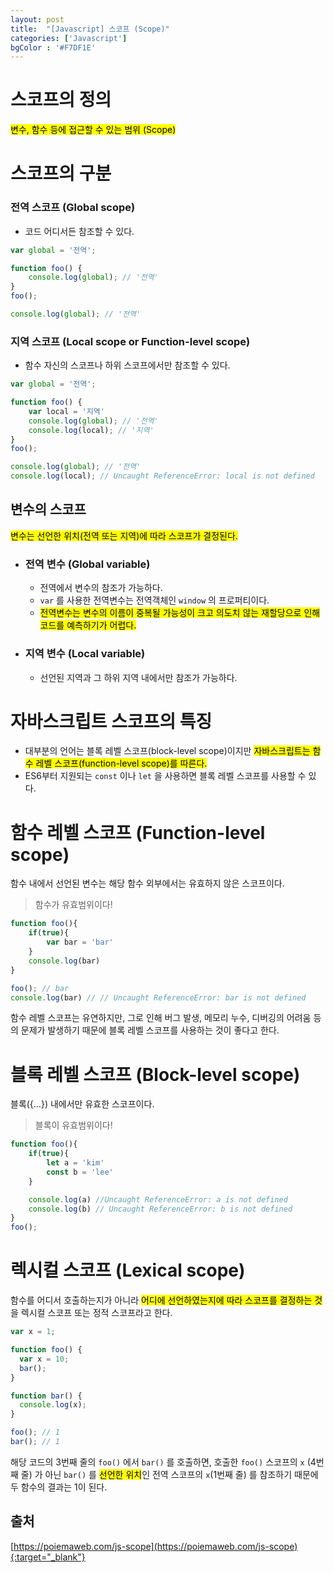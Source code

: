 ```yaml
---
layout: post
title:  "[Javascript] 스코프 (Scope)"
categories: ['Javascript']
bgColor : '#F7DF1E'
---
```


# 스코프의 정의

<mark>변수, 함수 등에 접근할 수 있는 범위 (Scope)</mark>

# 스코프의 구분

### 전역 스코프 (Global scope)

* 코드 어디서든 참조할 수 있다.

```js
var global = '전역';

function foo() {
    console.log(global); // '전역'
}
foo();

console.log(global); // '전역'
```

### 지역 스코프 (Local scope or Function-level scope)

* 함수 자신의 스코프나 하위 스코프에서만 참조할 수 있다.

```js
var global = '전역';

function foo() {
    var local = '지역'
    console.log(global); // '전역'
    console.log(local); // '지역'
}
foo();

console.log(global); // '전역'
console.log(local); // Uncaught ReferenceError: local is not defined
```


## 변수의 스코프

<mark>변수는 선언한 위치(전역 또는 지역)에 따라 스코프가 결정된다.</mark>

* ### 전역 변수 (Global variable)

    * 전역에서 변수의 참조가 가능하다.
    * `var` 를 사용한 전역변수는 전역객체인 `window` 의 프로퍼티이다.
    * <mark>전역변수는 변수의 이름이 중복될 가능성이 크고 의도치 않는 재할당으로 인해 코드를 예측하기가 어렵다.</mark>

* ### 지역 변수 (Local variable)

    * 선언된 지역과 그 하위 지역 내에서만 참조가 가능하다.


# 자바스크립트 스코프의 특징

* 대부분의 언어는 블록 레벨 스코프(block-level scope)이지만 <mark>자바스크립트는 함수 레벨 스코프(function-level scope)를 따른다.</mark>
* ES6부터 지원되는 `const` 이나 `let` 을 사용하면 블록 레벨 스코프를 사용할 수 있다.


# 함수 레벨 스코프 (Function-level scope)

함수 내에서 선언된 변수는 해당 함수 외부에서는 유효하지 않은 스코프이다.

> 함수가 유효범위이다!

```js
function foo(){
    if(true){
        var bar = 'bar'
    }
    console.log(bar)
}

foo(); // bar
console.log(bar) // // Uncaught ReferenceError: bar is not defined
```
함수 레벨 스코프는 유연하지만, 그로 인해 버그 발생, 메모리 누수, 디버깅의 어려움 등의 문제가 발생하기 때문에 블록 레벨 스코프를 사용하는 것이 좋다고 한다.

# 블록 레벨 스코프 (Block-level scope)

블록({…}) 내에서만 유효한 스코프이다.

> 블록이 유효범위이다!

```js
function foo(){
    if(true){
        let a = 'kim'
        const b = 'lee'
    }

    console.log(a) //Uncaught ReferenceError: a is not defined
    console.log(b) // Uncaught ReferenceError: b is not defined
}
foo();
```

# 렉시컬 스코프 (Lexical scope)

함수를 어디서 호출하는지가 아니라 <mark>어디에 선언하였는지에 따라 스코프를 결정하는 것</mark>을 렉시컬 스코프 또는 정적 스코프라고 한다.

```js
var x = 1;

function foo() {
  var x = 10;
  bar();
}

function bar() {
  console.log(x);
}

foo(); // 1
bar(); // 1
```

해당 코드의 3번째 줄의 `foo()` 에서 `bar()` 를 호출하면, 호출한 `foo()` 스코프의 `x` (4번째 줄) 가 아닌 `bar()` 를 <mark>선언한 위치</mark>인 
전역 스코프의 `x`(1번째 줄) 를 참조하기 때문에 두 함수의 결과는 1이 된다.


## 출처 

[https://poiemaweb.com/js-scope](https://poiemaweb.com/js-scope){:target="_blank"}





